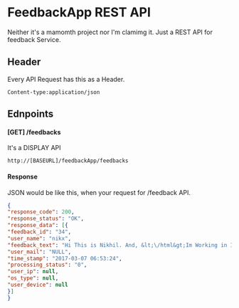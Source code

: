 
FeedbackApp REST API
=======
Neither it's a mamomth project nor I'm clamimg it. Just a REST API for feedback Service.

## Header 
Every API Request has this as a Header.
```
Content-type:application/json
```

## Ednpoints
#### [GET] /feedbacks

It's a DISPLAY API 

```
http://[BASEURL]/feedbackApp/feedbacks
```
#### Response
JSON would be like this, when your request for /feedback API.

```json
{
"response_code": 200,
"response_status": "OK",
"response_data": [{
"feedback_id": "34",
"user_name": "nikx",
"feedback_text": "Hi This is Nikhil. And, &lt;\/html&gt;Im Working in InnovationM",
"user_mail": "NULL",
"time_stamp": "2017-03-07 06:53:24",
"processing_status": "0",
"user_ip": null,
"os_type": null,
"user_device": null
}]
}
```
